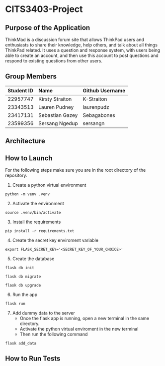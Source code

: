 # CITS3403-Project

## Purpose of the Application

ThinkMad is a discussion forum site that allows ThinkPad users and enthusiasts to share their knowledge, help others, and talk about all things ThinkPad related.
It uses a question and response system, with users being able to create an account, and then use this account to post questions and respond to existing questions from other users.

## Group Members

|Student ID|Name|Github Username|
|:--------|:------|:---------|
|22957747|Kirsty Straiton|K-Straiton|
|23343513|Lauren Pudney|laurenpudz|
|23417131|Sebastian Gazey|Sebagabones|
|23599356|Sersang Ngedup|sersangn|

## Architecture

## How to Launch

For the following steps make sure you are in the root directory of the repository.

1. Create a python virtual environment
```
python -m venv .venv
```
2. Activate the environment
```
source .venv/bin/activate
```
3. Install the requirements
```
pip install -r requirements.txt
```
4. Create the secret key enviroment variable
```
export FLASK_SECRET_KEY='<SECRET_KEY_OF_YOUR_CHOICE>'
```
5. Create the database
```
flask db init
```

```
flask db migrate
```

```
flask db upgrade
```
6. Run the app
```
flask run
```
7. Add dummy data to the server
    - Once the flask app is running, open a new terminal in the same directory.
    - Activate the python virtual enviroment in the new terminal
    - Then run the following command
```
flask add_data
```
## How to Run Tests
